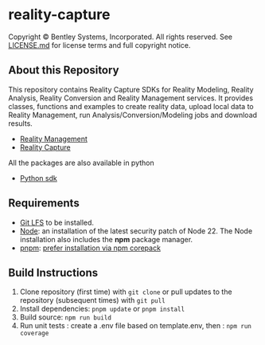 # reality-capture

Copyright © Bentley Systems, Incorporated. All rights reserved. See 
[LICENSE.md](./LICENSE.md) for license terms and full copyright notice.

## About this Repository

This repository contains Reality Capture SDKs for Reality Modeling, Reality Analysis, Reality Conversion and Reality Management services. It provides classes, functions and examples to create reality data, upload local data to Reality Management, run Analysis/Conversion/Modeling jobs and download results.

- [Reality Management](./typescript_sdk/packages/reality-data-client/README.md)
- [Reality Capture](./typescript_sdk/packages/reality-capture/README.md)

All the packages are also available in python

- [Python sdk](./python_sdk/README.md)

## Requirements

- [Git LFS](https://git-lfs.github.com/) to be installed.
- [Node](https://nodejs.org/en/): an installation of the latest security patch of Node 22. The Node installation also includes the **npm** package manager.
- [pnpm](https://pnpm.io/): [prefer installation via npm corepack](https://pnpm.io/installation#using-corepack)

## Build Instructions

1. Clone repository (first time) with `git clone` or pull updates to the repository (subsequent times) with `git pull`
2. Install dependencies: `pnpm update` or `pnpm install`
3. Build source: `npm run build`
4. Run unit tests : create a .env file based on template.env, then : `npm run coverage`